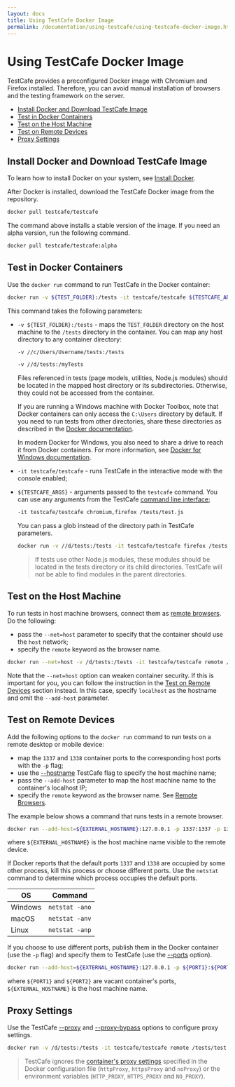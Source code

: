 ```yaml
---
layout: docs
title: Using TestCafe Docker Image
permalink: /documentation/using-testcafe/using-testcafe-docker-image.html
---
```

# Using TestCafe Docker Image

TestCafe provides a preconfigured Docker image with Chromium and Firefox installed.
Therefore, you can avoid manual installation of browsers and the testing framework on the server.

* [Install Docker and Download TestCafe Image](#install-docker-and-download-testcafe-image)
* [Test in Docker Containers](#test-in-docker-containers)
* [Test on the Host Machine](#test-on-the-host-machine)
* [Test on Remote Devices](#test-on-remote-devices)
* [Proxy Settings](#proxy-settings)

## Install Docker and Download TestCafe Image

To learn how to install Docker on your system, see [Install Docker](https://docs.docker.com/engine/installation/).

After Docker is installed, download the TestCafe Docker image from the repository.

```sh
docker pull testcafe/testcafe
```

The command above installs a stable version of the image. If you need an alpha version, run the following command.

```sh
docker pull testcafe/testcafe:alpha
```

## Test in Docker Containers

Use the `docker run` command to run TestCafe in the Docker container:

```sh
docker run -v ${TEST_FOLDER}:/tests -it testcafe/testcafe ${TESTCAFE_ARGS}
```

This command takes the following parameters:

* `-v ${TEST_FOLDER}:/tests` - maps the `TEST_FOLDER` directory on the host machine to the `/tests` directory in the container. You can map any host directory to any container directory:

    ```sh
    -v //c/Users/Username/tests:/tests
    ```

    ```sh
    -v //d/tests:/myTests
    ```

    Files referenced in tests (page models, utilities, Node.js modules) should be located in the mapped host directory or its subdirectories. Otherwise, they could not be accessed from the container.

    If you are running a Windows machine with Docker Toolbox, note that Docker containers can only access the `C:\Users` directory by default. If you need to run tests from other directories, share these directories as described in the [Docker documentation](https://docs.docker.com/toolbox/toolbox_install_windows/#optional-add-shared-directories).

    In modern Docker for Windows, you also need to share a drive to reach it from Docker containers. For more information, see [Docker for Windows documentation](https://docs.docker.com/docker-for-windows/#shared-drives).

* `-it testcafe/testcafe` - runs TestCafe in the interactive mode with the console enabled;
* `${TESTCAFE_ARGS}` - arguments passed to the `testcafe` command. You can use any arguments from the TestCafe [command line interface](command-line-interface.md);

    ```sh
    -it testcafe/testcafe chromium,firefox /tests/test.js
    ```

    You can pass a glob instead of the directory path in TestCafe parameters.

    ```sh
    docker run -v //d/tests:/tests -it testcafe/testcafe firefox /tests/**/*.js
    ```

    > If tests use other Node.js modules, these modules should be located in the tests directory or its child directories. TestCafe will not be able to find modules in the parent directories.

## Test on the Host Machine

To run tests in host machine browsers, connect them as [remote browsers](command-line-interface.md#remote-browsers). Do the following:

* pass the `--net=host` parameter to specify that the container should use the `host` network;
* specify the `remote` keyword as the browser name.

```sh
docker run --net=host -v /d/tests:/tests -it testcafe/testcafe remote /tests/test.js
```

Note that the `--net=host` option can weaken container security. If this is important for you, you can follow the instruction in the [Test on Remote Devices](#test-on-remote-devices) section instead. In this case, specify `localhost` as the hostname and omit the `--add-host` parameter.

## Test on Remote Devices

Add the following options to the `docker run` command to run tests on a remote desktop or mobile device:

* map the `1337` and `1338` container ports to the corresponding host ports with the `-p` flag;
* use the [--hostname](command-line-interface.md#--hostname-name) TestCafe flag to specify the host machine name;
* pass the `--add-host` parameter to map the host machine name to the container's localhost IP;
* specify the `remote` keyword as the browser name. See [Remote Browsers](command-line-interface.md#remote-browsers).

The example below shows a command that runs tests in a remote browser.

```sh
docker run --add-host=${EXTERNAL_HOSTNAME}:127.0.0.1 -p 1337:1337 -p 1338:1338 -v /d/tests:/tests -it testcafe/testcafe --hostname ${EXTERNAL_HOSTNAME} remote /tests/test.js
```

where `${EXTERNAL_HOSTNAME}` is the host machine name visible to the remote device.

If Docker reports that the default ports `1337` and `1338` are occupied by some other process, kill this process or choose different ports. Use the `netstat` command to determine which process occupies the default ports.

OS      | Command
------- | ---------
Windows | `netstat -ano`
macOS   | `netstat -anv`
Linux   | `netstat -anp`

If you choose to use different ports, publish them in the Docker container (use the `-p` flag) and specify them to TestCafe (use the [--ports](command-line-interface.md#--ports-port1port2) option).

```sh
docker run --add-host=${EXTERNAL_HOSTNAME}:127.0.0.1 -p ${PORT1}:${PORT1} -p ${PORT2}:${PORT2} -v /d/tests:/tests -it testcafe/testcafe --hostname ${EXTERNAL_HOSTNAME} --ports ${PORT1},${PORT2} remote /tests/test.js
```

where `${PORT1}` and `${PORT2}` are vacant container's ports, `${EXTERNAL_HOSTNAME}` is the host machine name.

## Proxy Settings

Use the TestCafe [--proxy](command-line-interface.md#--proxy-host) and [--proxy-bypass](command-line-interface.md#--proxy-bypass-rules) options to configure proxy settings.

```sh
docker run -v /d/tests:/tests -it testcafe/testcafe remote /tests/test.js --proxy proxy.mycorp.com
```

> TestCafe ignores the [container's proxy settings](https://docs.docker.com/network/proxy/) specified in the Docker configuration file (`httpProxy`, `httpsProxy` and `noProxy`) or the environment variables (`HTTP_PROXY`, `HTTPS_PROXY` and `NO_PROXY`).
